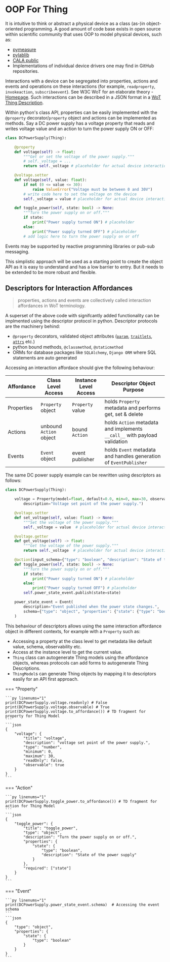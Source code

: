 # OOP For Thing

It is intuitive to think or abstract a physical device as a class (as-)in object-oriented programming. A good amount of code base exists in open source within scientific community that uses OOP to model physical devices, such as:

- [pymeasure](https://github.com/pymeasure/pymeasure)
- [pylablib](https://github.com/AlexShkarin/pyLabLib)
- [CALA public](https://gitlab.lrz.de/cala-public)
- Implementations of individual device drivers one may find in GitHub repositories.

Interactions with a device can be segregated into properties, actions and events and operations on these interactions (for example, `readproperty`, `invokeaction`, `subscribeevent`). See W3C WoT for an elaborate theory - [Homepage](https://www.w3.org/WoT/). Such interactions can be described in a JSON format in a [WoT Thing Description](https://www.w3.org/TR/wot-thing-description/).

Within python's class API, properties can be easily implemented with the `@property` decorator/`property` object and actions can be implemented as methods. Say a DC power supply has a voltage property that reads and writes voltage value and an action to turn the power supply ON or OFF:

```py linenums="1"
class DCPowerSupply(Thing):

    @property
    def voltage(self) -> float:
        """Get or set the voltage of the power supply."""
        # self._voltage = ...
        return self._voltage # placeholder for actual device interaction

    @voltage.setter
    def voltage(self, value: float):
        if not (0 <= value <= 30):
            raise ValueError("Voltage must be between 0 and 30V")
        # write code here to set the voltage on the device
        self._voltage = value # placeholder for actual device interaction

    def toggle_power(self, state: bool) -> None:
        """Turn the power supply on or off."""
        if state:
            print("Power supply turned ON") # placeholder
        else:
            print("Power supply turned OFF") # placeholder
        # add logic here to turn the power supply on or off
```

Events may be supported by reactive programming libraries or pub-sub messaging.

This simplistic approach will be used as a starting point to create the object API as it is easy to understand and has a low barrier to entry. But it needs to be extended to be more robust and flexible.

## Descriptors for Interaction Affordances

> properties, actions and events are collectively called interaction affordances in WoT terminology.

A superset of the above code with signifcantly added functionality can be implmented using the descriptor protocol in python. Descriptor protocols are the machinery behind:

- `@property` decorators, validated object attributes ([`param`](https://param.holoviz.org/), [`traitlets`](https://traitlets.readthedocs.io/en/stable/), [`attrs`](https://www.attrs.org/en/stable/) etc.)
- python bound methods, `@classmethod`, `@staticmethod`
- ORMs for database packages like `SQLAlchemy`, `Django ORM` where SQL statements are auto generated

Accessing an interaction affordace should give the following behaviour:

| Affordance | Class Level Access      | Instance Level Access | Descriptor Object Purpose                                                 |
| ---------- | ----------------------- | --------------------- | ------------------------------------------------------------------------- |
| Properties | `Property` object       | `Property` value      | holds `Property` metadata and performs get, set & delete                  |
| Actions    | unbound `Action` object | bound `Action`        | holds `Action` metadata and implements `__call__` with payload validation |
| Events     | `Event` object          | event publisher       | holds `Event` metadata and handles generation of `EventPublisher`         |

The same DC power supply example can be rewritten using descriptors as follows:

```py linenums="1"
class DCPowerSupply(Thing):

    voltage = Property(model=float, default=0.0, min=0, max=30, observable=True,
        description="Voltage set point of the power supply.")

    @voltage.setter
    def set_voltage(self, value: float) -> None:
        """Set the voltage of the power supply."""
        self._voltage = value  # placeholder for actual device interaction

    @voltage.getter
    def get_voltage(self) -> float:
        """Get the voltage of the power supply."""
        return self._voltage  # placeholder for actual device interaction

    @action(input_schema={"type": "boolean", "description": "State of the power supply"})
    def toggle_power(self, state: bool) -> None:
        """Turn the power supply on or off."""
        if state:
            print("Power supply turned ON") # placeholder
        else:
            print("Power supply turned OFF") # placeholder
        self.power_state_event.publish(state=state)

    power_state_event = Event(
        description="Event published when the power state changes.",
        schema={"type": "object", "properties": {"state": {"type": "boolean"}}}
    )
```

This behaviour of descriptors allows using the same interaction affordance object in different contexts, for example with a `Property` such as:

- Accessing a property at the class level to get metadata like default value, schema, observability etc.
- Access at the instance level to get the current value.
- `Thing` class can autogenerate Thing models using the affordance objects, whereas protocols can add forms to autogenerate Thing Descriptions.
- `ThingModel`s can generate Thing objects by mapping it to descriptors easily for an API first approach.

=== "Property"

    ```py linenums="1"
    print(DCPowerSupply.voltage.readonly) # False
    print(DCPowerSupply.voltage.observable) # True
    print(DCPowerSupply.voltage.to_affordance()) # TD fragment for property for Thing Model
    ```
    ```json
    {
        "voltage": {
            "title": "voltage",
            "description": "voltage set point of the power supply.",
            "type": "number",
            "minimum": 0,
            "maximum": 30,
            "readOnly": false,
            "observable": true
        }
    }
    ```

=== "Action"

    ```py linenums="1"
    print(DCPowerSupply.toggle_power.to_affordance()) # TD fragment for action for Thing Model
    ```
    ```json
    {
        "toggle_power": {
            "title": "toggle_power",
            "type": "object",
            "description": "Turn the power supply on or off.",
            "properties": {
                "state": {
                    "type": "boolean",
                    "description": "State of the power supply"
                }
            },
            "required": ["state"]
        }
    }
    ```

=== "Event"

    ```py linenums="1"
    print(DCPowerSupply.power_state_event.schema)  # Accessing the event schema
    ```
    ```json
    {
        "type": "object",
        "properties": {
            "state": {
                "type": "boolean"
            }
        }
    }
    ```
